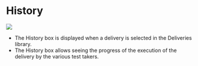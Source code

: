 History
=======

![](deliveries-history.png)

-   The History box is displayed when a delivery is selected in the Deliveries library.
-   The History box allows seeing the progress of the execution of the delivery by the various test takers.

